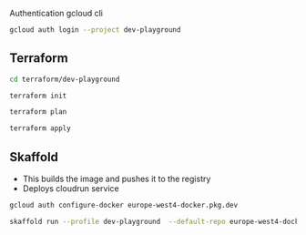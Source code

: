 Authentication gcloud cli

```sh
gcloud auth login --project dev-playground
```


## Terraform

```sh
cd terraform/dev-playground
```

```sh
terraform init
```

```sh
terraform plan
```

```sh
terraform apply
```

## Skaffold

- This builds the image and pushes it to the registry
- Deploys cloudrun service

```sh
gcloud auth configure-docker europe-west4-docker.pkg.dev
```

```sh
skaffold run --profile dev-playground  --default-repo europe-west4-docker.pkg.dev/playground-442622/playground
```